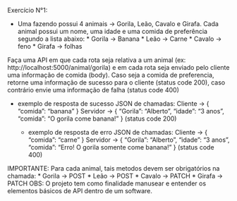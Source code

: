 Exercício N°1:
- Uma fazendo possui 4 animais → Gorila, Leão, Cavalo e Girafa. Cada animal possui um
nome, uma idade e uma comida de preferência segundo a lista abaixo:
        * Gorila → Banana
        * Leão → Carne
        * Cavalo → feno
        * Girafa → folhas

Faça uma API em que cada rota seja relativa a um animal (ex:
http://localhost:5000/animal/gorila) e em cada rota seja enviado pelo cliente uma informação
de comida (body). Caso seja a comida de preferencia, retorne uma informação de
sucesso para o cliente (status code 200), caso contrário envie uma informação de falha
(status code 400)

* exemplo de resposta de sucesso JSON de chamadas:
    Cliente → {
        “comida”: “banana”
}
    Servidor → {
        “Gorila”: “Alberto”,
        “idade”: “3 anos”,
        “comida”: “O gorila come banana!”
    } (status code 200)

    * exemplo de resposta de erro JSON de chamadas:
    Cliente → {
        “comida”: “carne”
    }
    Servidor → {
        “Gorila”: “Alberto”,
        “idade”: “3 anos”,
        “comida”: “Erro! O gorila somente come banana!”
    } (status code 400)


IMPORTANTE:
Para cada animal, tais metodos devem ser obrigatórios na chamada:
    * Gorila → POST
    * Leão → POST
    * Cavalo → PATCH
    * Girafa → PATCH
OBS: O projeto tem como finalidade manusear e entender os elementos básicos de API dentro de
um software.